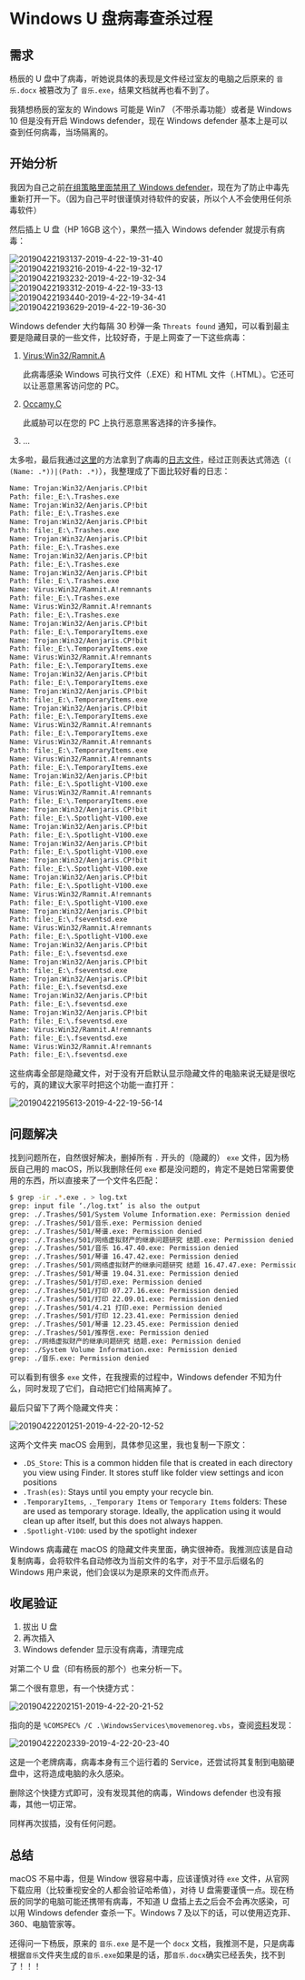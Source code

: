 <!-- ---
title: kill-u-disk-virus
tags:
--- -->

# Windows U 盘病毒查杀过程

## 需求

杨辰的 U 盘中了病毒，听她说具体的表现是文件经过室友的电脑之后原来的 `音乐.docx` 被篡改为了 `音乐.exe`，结果文档就再也看不到了。

我猜想杨辰的室友的 Windows 可能是 Win7 （不带杀毒功能）或者是 Windows 10 但是没有开启 Windows defender，现在 Windows defender 基本上是可以查到任何病毒，当场隔离的。

<!-- more -->

## 开始分析

我因为自己之前[在组策略里面禁用了 Windows defender](https://www.wisecleaner.com/how-to/119-how-to-turn-off-windows-defender-in-windows-10.html)，现在为了防止中毒先重新打开一下。（因为自己平时很谨慎对待软件的安装，所以个人不会使用任何杀毒软件）

然后插上 U 盘（HP 16GB 这个），果然一插入 Windows defender 就提示有病毒：

<img src="https://i.loli.net/2019/04/22/5cbda61f35afc.jpg" alt="20190422193137-2019-4-22-19-31-40">

<img src="https://i.loli.net/2019/04/22/5cbda6457b091.jpg" alt="20190422193216-2019-4-22-19-32-17">

<img src="https://i.loli.net/2019/04/22/5cbda6560d3e7.jpg" alt="20190422193232-2019-4-22-19-32-34">

<img src="https://i.loli.net/2019/04/22/5cbda67be4dbb.jpg" alt="20190422193312-2019-4-22-19-33-13">

<img src="https://i.loli.net/2019/04/22/5cbda6d434dcc.jpg" alt="20190422193440-2019-4-22-19-34-41">

<img src="https://i.loli.net/2019/04/22/5cbda74354c56.jpg" alt="20190422193629-2019-4-22-19-36-30">

Windows defender 大约每隔 30 秒弹一条 `Threats found` 通知，可以看到最主要是隐藏目录的一些文件，比较好奇，于是上网查了一下这些病毒：

1. [Virus:Win32/Ramnit.A](https://www.microsoft.com/en-us/wdsi/threats/malware-encyclopedia-description?Name=Virus%3AWin32%2FRamnit.A)

    此病毒感染 Windows 可执行文件（.EXE）和 HTML 文件（.HTML）。它还可以让恶意黑客访问您的 PC。

2. [Occamy.C](https://www.microsoft.com/en-us/wdsi/threats/malware-encyclopedia-description?Name=Trojan:Win32/Occamy.C)

    此威胁可以在您的 PC 上执行恶意黑客选择的许多操作。

3. ...

太多啦，最后我通过[这里](https://serverfault.com/questions/816870/where-are-windows-10-defender-offline-scan-logs-results)的方法拿到了病毒的[日志文件](chen-usb-virus.txt)，经过正则表达式筛选（`(	(Name: .*))|(Path: .*)`），我整理成了下面比较好看的日志：

```txt
Name: Trojan:Win32/Aenjaris.CP!bit
Path: file:_E:\.Trashes.exe
Name: Trojan:Win32/Aenjaris.CP!bit
Path: file:_E:\.Trashes.exe
Name: Trojan:Win32/Aenjaris.CP!bit
Path: file:_E:\.Trashes.exe
Name: Trojan:Win32/Aenjaris.CP!bit
Path: file:_E:\.Trashes.exe
Name: Trojan:Win32/Aenjaris.CP!bit
Path: file:_E:\.Trashes.exe
Name: Trojan:Win32/Aenjaris.CP!bit
Path: file:_E:\.Trashes.exe
Name: Virus:Win32/Ramnit.A!remnants
Path: file:_E:\.Trashes.exe
Name: Virus:Win32/Ramnit.A!remnants
Path: file:_E:\.Trashes.exe
Name: Trojan:Win32/Aenjaris.CP!bit
Path: file:_E:\.TemporaryItems.exe
Name: Trojan:Win32/Aenjaris.CP!bit
Path: file:_E:\.TemporaryItems.exe
Name: Virus:Win32/Ramnit.A!remnants
Path: file:_E:\.TemporaryItems.exe
Name: Trojan:Win32/Aenjaris.CP!bit
Path: file:_E:\.TemporaryItems.exe
Name: Trojan:Win32/Aenjaris.CP!bit
Path: file:_E:\.TemporaryItems.exe
Name: Trojan:Win32/Aenjaris.CP!bit
Path: file:_E:\.TemporaryItems.exe
Name: Virus:Win32/Ramnit.A!remnants
Path: file:_E:\.TemporaryItems.exe
Name: Virus:Win32/Ramnit.A!remnants
Path: file:_E:\.TemporaryItems.exe
Name: Virus:Win32/Ramnit.A!remnants
Path: file:_E:\.TemporaryItems.exe
Name: Trojan:Win32/Aenjaris.CP!bit
Path: file:_E:\.Spotlight-V100.exe
Name: Virus:Win32/Ramnit.A!remnants
Path: file:_E:\.TemporaryItems.exe
Name: Trojan:Win32/Aenjaris.CP!bit
Path: file:_E:\.Spotlight-V100.exe
Name: Trojan:Win32/Aenjaris.CP!bit
Path: file:_E:\.Spotlight-V100.exe
Name: Trojan:Win32/Aenjaris.CP!bit
Path: file:_E:\.Spotlight-V100.exe
Name: Trojan:Win32/Aenjaris.CP!bit
Path: file:_E:\.Spotlight-V100.exe
Name: Trojan:Win32/Aenjaris.CP!bit
Path: file:_E:\.Spotlight-V100.exe
Name: Virus:Win32/Ramnit.A!remnants
Path: file:_E:\.Spotlight-V100.exe
Name: Trojan:Win32/Aenjaris.CP!bit
Path: file:_E:\.fseventsd.exe
Name: Virus:Win32/Ramnit.A!remnants
Path: file:_E:\.Spotlight-V100.exe
Name: Trojan:Win32/Aenjaris.CP!bit
Path: file:_E:\.fseventsd.exe
Name: Trojan:Win32/Aenjaris.CP!bit
Path: file:_E:\.fseventsd.exe
Name: Trojan:Win32/Aenjaris.CP!bit
Path: file:_E:\.fseventsd.exe
Name: Trojan:Win32/Aenjaris.CP!bit
Path: file:_E:\.fseventsd.exe
Name: Trojan:Win32/Aenjaris.CP!bit
Path: file:_E:\.fseventsd.exe
Name: Virus:Win32/Ramnit.A!remnants
Path: file:_E:\.fseventsd.exe
Name: Virus:Win32/Ramnit.A!remnants
Path: file:_E:\.fseventsd.exe
```

这些病毒全部是隐藏文件，对于没有开启默认显示隐藏文件的电脑来说无疑是很吃亏的，真的建议大家平时把这个功能一直打开：

<img src="https://i.loli.net/2019/04/22/5cbdabe5ceb79.jpg" alt="20190422195613-2019-4-22-19-56-14">

## 问题解决

找到问题所在，自然很好解决，删掉所有 `.` 开头的（隐藏的） `exe` 文件，因为杨辰自己用的 macOS，所以我删除任何 `exe` 都是没问题的，肯定不是她日常需要使用的东西，所以直接来了一个文件名匹配：

```bash
$ grep -ir .*.exe . > log.txt
grep: input file ‘./log.txt’ is also the output
grep: ./.Trashes/501/System Volume Information.exe: Permission denied
grep: ./.Trashes/501/音乐.exe: Permission denied
grep: ./.Trashes/501/琴谱.exe: Permission denied
grep: ./.Trashes/501/网络虚拟财产的继承问题研究 结题.exe: Permission denied
grep: ./.Trashes/501/音乐 16.47.40.exe: Permission denied
grep: ./.Trashes/501/琴谱 16.47.42.exe: Permission denied
grep: ./.Trashes/501/网络虚拟财产的继承问题研究 结题 16.47.47.exe: Permission denied
grep: ./.Trashes/501/琴谱 19.04.31.exe: Permission denied
grep: ./.Trashes/501/打印.exe: Permission denied
grep: ./.Trashes/501/打印 07.27.16.exe: Permission denied
grep: ./.Trashes/501/打印 22.09.01.exe: Permission denied
grep: ./.Trashes/501/4.21 打印.exe: Permission denied
grep: ./.Trashes/501/打印 12.23.41.exe: Permission denied
grep: ./.Trashes/501/琴谱 12.23.45.exe: Permission denied
grep: ./.Trashes/501/推荐信.exe: Permission denied
grep: ./网络虚拟财产的继承问题研究 结题.exe: Permission denied
grep: ./System Volume Information.exe: Permission denied
grep: ./音乐.exe: Permission denied
```

可以看到有很多 `exe` 文件，在我搜索的过程中，Windows defender 不知为什么，同时发现了它们，自动把它们给隔离掉了。

最后只留下了两个隐藏文件夹：

<img src="https://i.loli.net/2019/04/22/5cbdafc691723.jpg" alt="20190422201251-2019-4-22-20-12-52">

这两个文件夹 macOS 会用到，具体参见这里，我也复制一下原文：

- `.DS_Store`: This is a common hidden file that is created in each directory you view using Finder. It stores stuff like folder view settings and icon positions
- `.Trash(es)`: Stays until you empty your recycle bin.
- `.TemporaryItems`, `._Temporary Items` or `Temporary Items` folders: These are used as temporary storage. Ideally, the application using it would clean up after itself, but this does not always happen.
- `.Spotlight-V100`: used by the spotlight indexer

Windows 病毒藏在 macOS 的隐藏文件夹里面，确实很神奇。我推测应该是自动复制病毒，会将软件名自动修改为当前文件的名字，对于不显示后缀名的 Windows 用户来说，他们会误以为是原来的文件而点开。

## 收尾验证

1. 拔出 U 盘
2. 再次插入
3. Windows defender 显示没有病毒，清理完成

对第二个 U 盘（印有杨辰的那个）也来分析一下。

第二个很有意思，有一个快捷方式：

<img src="https://i.loli.net/2019/04/22/5cbdb1e4148c5.jpg" alt="20190422202151-2019-4-22-20-21-52">

指向的是 `%COMSPEC% /C .\WindowsServices\movemenoreg.vbs`，查阅[资料](https://holeycc.blogspot.com/2016/07/virus-movemenoregvbs.html)发现：

<img src="https://i.loli.net/2019/04/22/5cbdb24eeb1bc.jpg" alt="20190422202339-2019-4-22-20-23-40">

这是一个老牌病毒，病毒本身有三个运行着的 Service，还尝试将其复制到电脑硬盘中，这将造成电脑的永久感染。

删除这个快捷方式即可，没有发现其他的病毒，Windows defender 也没有报毒，其他一切正常。

同样再次拔插，没有任何问题。

## 总结

macOS 不易中毒，但是 Window 很容易中毒，应该谨慎对待 `exe` 文件，从官网下载应用（比较重视安全的人都会验证哈希值），对待 U 盘需要谨慎一点。现在杨辰的同学的电脑可能还携带有病毒，不知道 U 盘插上去之后会不会再次感染，可以用 Windows defender 查杀一下。Windows 7 及以下的话，可以使用迈克菲、360、电脑管家等。

还得问一下杨辰，原来的 `音乐.exe` 是不是一个 `docx` 文档，我推测不是，只是病毒根据`音乐`文件夹生成的`音乐.exe`如果是的话，那`音乐.docx`确实已经丢失，找不到了！！！

